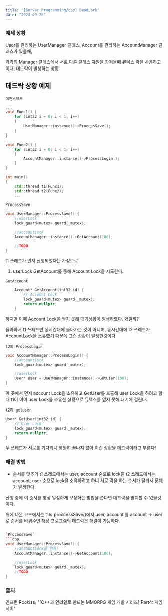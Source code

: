 ```yaml
---
title: '[Server Programming/cpp] DeadLock'
date: "2024-09-26"
---
```

### 예제 상황
User를 관리하는 UserManager 클래스,
Account를 관리하는 AccountManager 클래스가 있을때,

각각의 Manager 클래스에서 서로 다른 클래스 자원을 가져올때 뮤텍스 락을 사용하고 이때, 데드락이 발생하는 상황

## 데드락 상황 예제
`메인스레드`  
```cpp
...
void Func1() {
	for (int32 i = 0; i < 1; i++)
	{
		UserManager::instance()->ProcessSave();
	}
}

void Func2() {
	for (int32 i = 0; i < 1; i++)
	{
		AccountManager::instance()->ProcessLogin();
	}
}

int main()
{
	std::thread t1(Func1);
	std::thread t2(Func2);
    ...
```

`ProcessSave`
```cpp
void UserManager::ProcessSave() {
	//userLock
	lock_guard<mutex> guard(_mutex);

	//accountLock
	AccountManager::instance()->GetAccount(100);

	//TODO
}
```

t1 쓰레드가 먼저 진행되었다는 가정으로
1. userLock
GetAccount를 통해 Account Lock을 시도한다.

`GetAccount`  
```cpp
	Account* GetAccount(int32 id) {
		// Account Lock
		lock_guard<mutex> guard(_mutex);
		return nullptr;
	}
```

하지만 이때 Account Lock을 얻지 못해 대기상황이 발생하였다. 왜일까?

돌아와서 t1 쓰레드만 동시간대에 돌아가는 것이 아니며, 동시간대에 t2 쓰레드가 AccountLock을 소유했기 때문에 그런 상황이 발생한것이다.

`t2의 ProcessLogin`
```cpp
void AccountManager::ProcessLogin() {
	//accountLock
	lock_guard<mutex> guard(_mutex);

	//userLock
	User* user = UserManager::instance()->GetUser(100);
}
```

이 곳에서 먼저 account Lock을 소유하고 
GetUser를 호출해 user Lock을 하려고 할때 t1이 이미 user Lock을 소유한 상황으로 뮤텍스를 얻지 못해 대기에 걸린다.

`t2의 getuser` 
```cpp
User* GetUser(int32 id) {
	// User Lock
	lock_guard<mutex> guard(_mutex);
	return nullptr;
}
```

두 쓰레드가 서로를 기다리니 영원히 끝나지 않아 이런 상황을 데드락이라고 부른다!

### 해결 방법
- 순서를 맞추기
t1 쓰레드에서는 user, account 순으로 lock을
t2 쓰레드에서는 account, user 순으로 lock을 소유하려고 하니 서로 락을 하는 순서가 달라서 문제가 발생한다.

진행 중에 이 순서를 항상 일정하게 보장하는 방법을 쓴다면 데드락을 방지할 수 있을것 이다.

위에 나온 코드에서는 t1의 proccessSave()에서 user, account 를 account -> user로 순서를 바꿔주면 해당 프로그램의 데드락은 해결이 가능하다.

```cpp

`ProcessSave`
```cpp
void UserManager::ProcessSave() {
	//accountLock을 먼저!
	AccountManager::instance()->GetAccount(100);

    //userLock
	lock_guard<mutex> guard(_mutex);
	//TODO
}
```

### 출처
인프런 Rookiss, "[C++과 언리얼로 만드는 MMORPG 게임 개발 시리즈] Part4: 게임 서버"